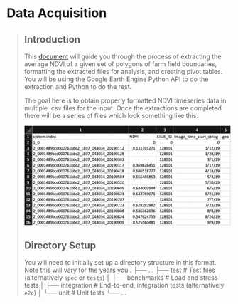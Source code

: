 # Data Acquisition
>
>
> ## Introduction
> This [document](https://docs.google.com/document/d/1TTolXOjy3UQUG_UKBN5ror2HNB1JjmtVScBrJW-CjHo/edit#heading=h.jpm77k4o3md1) will guide you through the process of extracting the average NDVI of a given set of polygons of farm field boundaries, formatting the extracted files for analysis, and creating pivot tables. You will be using the Google Earth Engine Python API to do the extraction and Python to do the rest.
>
> The goal here is to obtain properly formatted NDVI timeseries data in multiple .csv files for the input. Once the extractions are completed there will be a series of files which look something like this:
>
> <img src="imgs/format.png" width="600"/>
>
> ## Directory Setup
> You will need to initially set up a directory structure in this format. Note this will vary for the years you
>    .
>    ├── ...
>    ├── test                    # Test files (alternatively `spec` or `tests`)
>    │   ├── benchmarks          # Load and stress tests
>    │   ├── integration         # End-to-end, integration tests (alternatively `e2e`)
>    │   └── unit                # Unit tests
>    └── ...
>